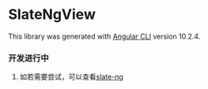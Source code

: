 # SlateNgView

This library was generated with [Angular CLI](https://github.com/angular/angular-cli) version 10.2.4.

### 开发进行中

1. 如若需要尝试，可以查看[slate-ng]()
